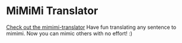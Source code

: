 # MiMiMi Translator

[Check out the mimimi-translator](https://mimimi-translator.netlify.app/)
Have fun translating any sentence to mimimi. Now you can mimic others with no effort! :)
